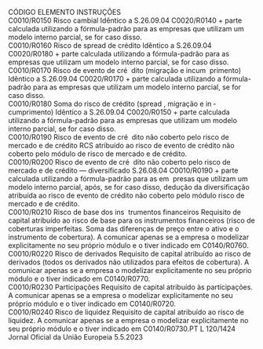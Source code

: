  
CÓDIGO  ELEMENTO  INSTRUÇÕES  
C0010/R0150  Risco cambial  Idêntico a S.26.09.04 C0020/R0140 + parte calculada utilizando a fórmula-padrão 
para as empresas que utilizam um modelo interno parcial, se for caso disso.  
C0010/R0160  Risco de  spread  de crédito  Idêntico a S.26.09.04 C0020/R0180 + parte calculada utilizando a fórmula-padrão 
para as empresas que utilizam um modelo interno parcial, se for caso disso.  
C0010/R0170  Risco de evento de cré ­
dito (migração e incum ­
primento)  Idêntico a S.26.09.04 C0020/R0170 + parte calculada utilizando a fórmula-padrão 
para as empresas que utilizam um modelo interno parcial, se for caso disso.  
C0010/R0180  Soma do risco de crédito 
(spread , migração e in ­
cumprimento)  Idêntico a S.26.09.04 C0020/R0150 + parte calculada utilizando a fórmula-padrão 
para as empresas que utilizam um modelo interno parcial, se for caso disso.  
C0010/R0190  Risco de evento de cré ­
dito não coberto pelo 
risco de mercado e de 
crédito  RCS atribuído ao risco de evento de crédito não coberto pelo módulo de risco de 
mercado e de crédito.  
C0010/R0200  Risco de evento de cré ­
dito não coberto pelo 
risco de mercado e de 
crédito — diversificado  S.26.08.04 C0010/R0190 + parte calculada utilizando a fórmula-padrão para as em ­
presas que utilizam um modelo interno parcial, após, se for caso disso, dedução da 
diversificação atribuída ao risco de evento de crédito não coberto pelo módulo risco de 
mercado e de crédito.  
C0010/R0210  Risco de base dos ins ­
trumentos financeiros  Requisito de capital atribuído ao risco de base para os instrumentos financeiros (risco 
de coberturas imperfeitas. Soma das diferenças de preço entre o ativo e o instrumento 
de cobertura). 
A comunicar apenas se a empresa o modelizar explicitamente no seu próprio módulo e 
o tiver indicado em C0140/R0760.  
C0010/R0220  Risco de derivados  Requisito de capital atribuído ao risco de derivados (todos os derivados não utilizados 
para efeitos de cobertura). 
A comunicar apenas se a empresa o modelizar explicitamente no seu próprio módulo e 
o tiver indicado em C0140/R0770.  
C0010/R0230  Participações  Requisito de capital atribuído às participações. 
A comunicar apenas se a empresa o modelizar explicitamente no seu próprio módulo e 
o tiver indicado em C0140/R0720.  
C0010/R0240  Risco de liquidez  Requisito de capital atribuído ao risco de liquidez. 
A comunicar apenas se a empresa o modelizar explicitamente no seu próprio módulo e 
o tiver indicado em C0140/R0730.PT  L 120/1424 Jornal Oficial da União Europeia 5.5.2023